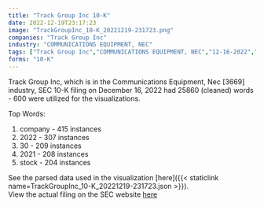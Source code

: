 ```yaml
---
title: "Track Group Inc 10-K"
date: 2022-12-19T23:17:23
image: "TrackGroupInc_10-K_20221219-231723.png"
companies: "Track Group Inc"
industry: "COMMUNICATIONS EQUIPMENT, NEC"
tags: ["Track Group Inc","COMMUNICATIONS EQUIPMENT, NEC","12-16-2022","10-K"]
forms: "10-K"
---
```

Track Group Inc, which is in the Communications Equipment, Nec [3669] industry, SEC 10-K filing on December 16, 2022 had 25860 (cleaned) words - 600 were utilized for the visualizations.

Top Words:
1. company - 415 instances
2. 2022 - 307 instances
3. 30 - 209 instances
4. 2021 - 208 instances
5. stock - 204 instances


See the parsed data used in the visualization [here]({{< staticlink name=TrackGroupInc_10-K_20221219-231723.json >}}).  
View the actual filing on the SEC website [here](https://www.sec.gov/Archives/edgar/data/1045942/0001851734-22-000738.txt)